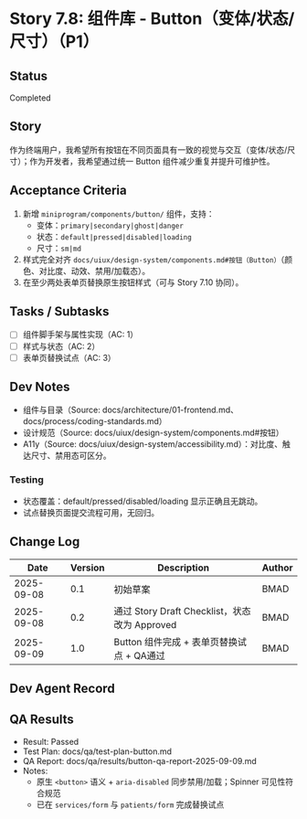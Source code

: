 # Story 7.8: 组件库 - Button（变体/状态/尺寸）（P1）

## Status
Completed

## Story
作为终端用户，我希望所有按钮在不同页面具有一致的视觉与交互（变体/状态/尺寸）；作为开发者，我希望通过统一 Button 组件减少重复并提升可维护性。

## Acceptance Criteria
1. 新增 `miniprogram/components/button/` 组件，支持：
   - 变体：`primary|secondary|ghost|danger`
   - 状态：`default|pressed|disabled|loading`
   - 尺寸：`sm|md`
2. 样式完全对齐 `docs/uiux/design-system/components.md#按钮（Button）`（颜色、对比度、动效、禁用/加载态）。
3. 在至少两处表单页替换原生按钮样式（可与 Story 7.10 协同）。

## Tasks / Subtasks
- [ ] 组件脚手架与属性实现（AC: 1）
- [ ] 样式与状态（AC: 2）
- [ ] 表单页替换试点（AC: 3）

## Dev Notes
- 组件与目录（Source: docs/architecture/01-frontend.md、docs/process/coding-standards.md）
- 设计规范（Source: docs/uiux/design-system/components.md#按钮）
- A11y（Source: docs/uiux/design-system/accessibility.md）：对比度、触达尺寸、禁用态可区分。

### Testing
- 状态覆盖：default/pressed/disabled/loading 显示正确且无跳动。
- 试点替换页面提交流程可用，无回归。

## Change Log
| Date       | Version | Description                                  | Author |
|------------|---------|----------------------------------------------|--------|
| 2025-09-08 | 0.1     | 初始草案                                     | BMAD   |
| 2025-09-08 | 0.2     | 通过 Story Draft Checklist，状态改为 Approved | BMAD   |
| 2025-09-09 | 1.0     | Button 组件完成 + 表单页替换试点 + QA通过     | BMAD   |

## Dev Agent Record

## QA Results

- Result: Passed
- Test Plan: docs/qa/test-plan-button.md
- QA Report: docs/qa/results/button-qa-report-2025-09-09.md
- Notes:
  - 原生 `<button>` 语义 + `aria-disabled` 同步禁用/加载；Spinner 可见性符合规范
  - 已在 `services/form` 与 `patients/form` 完成替换试点
